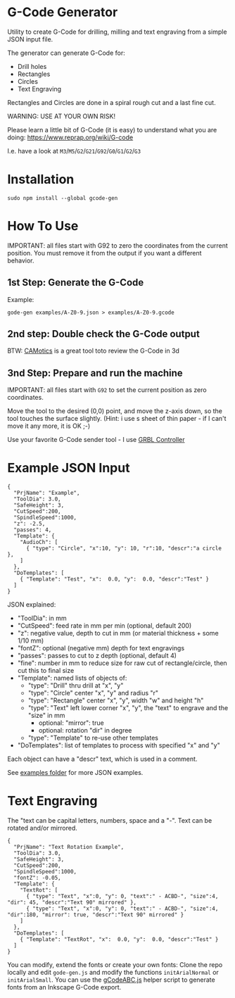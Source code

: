 # G-Code Generator

Utility to create G-Code for drilling, milling and text engraving from a simple JSON input file.

The generator can generate G-Code for:
* Drill holes
* Rectangles
* Circles
* Text Engraving

Rectangles and Circles are done in a spiral rough cut and a last fine cut.

WARNING: USE AT YOUR OWN RISK! 

Please learn a little bit of G-Code (it is easy) to understand what you are doing: 
https://www.reprap.org/wiki/G-code

I.e. have a look at `M3`/`M5`/`G2`/`G21`/`G92`/`G0`/`G1`/`G2`/`G3`

# Installation

    sudo npm install --global gcode-gen

# How To Use

IMPORTANT: all files start with G92 to zero the coordinates from the current position. 
You must remove it from the output if you want a different behavior.

## 1st Step: Generate the G-Code

Example:

    gode-gen examples/A-Z0-9.json > examples/A-Z0-9.gcode 

## 2nd step: Double check the G-Code output

BTW: [CAMotics](https://camotics.org/) is a great tool toto review the G-Code in 3d


## 3nd Step: Prepare and run the machine

IMPORTANT: all files start with `G92` to set the current position as zero coordinates.

Move the tool to the desired (0,0) point, and move the z-axis down, so the tool touches the surface slightly.
(Hint: i use s sheet of thin paper - if I can't move it any more, it is OK ;-)

Use your favorite G-Code sender tool - I use [GRBL Controller ](https://github.com/zapmaker/GrblHoming/releases)


# Example JSON Input

    { 
      "PrjName": "Example",
      "ToolDia": 3.0,
      "SafeHeight": 3,
      "CutSpeed":200,
      "SpindleSpeed":1000,
      "z": -2.5,
      "passes": 4,
      "Template": {
        "AudioCh": [
          { "type": "Circle", "x":10, "y": 10, "r":10, "descr":"a circle  },
        ]
      },
      "DoTemplates": [
        { "Template": "Test", "x":  0.0, "y":  0.0, "descr":"Test" }
      ]
    }

JSON explained:

* "ToolDia": in mm
* "CutSpeed": feed rate in mm per min (optional, default 200)
* "z": negative value, depth to cut in mm (or material thickness + some 1/10 mm)
* "fontZ": optional (negative mm) depth for text engravings
* "passes": passes to cut to z depth (optional, default 4)
* "fine": number in mm to reduce size for raw cut of rectangle/circle, then cut this to final size
* "Template": named lists of objects of:
  * "type": "Drill"
    thru drill at "x", "y"
  * "type": "Circle"
    center "x", "y" and radius "r"
  * "type": "Rectangle"
    center "x", "y", width "w" and height "h"
  * "type": "Text"
    left lower corner "x", "y", the "text" to engrave and the "size" in mm
    * optional: "mirror": true
    * optional: rotation "dir" in degree
  * "type": "Template" to re-use other templates
* "DoTemplates": list of templates to process with specified "x" and "y" 

Each object can have a "descr" text, which is used in a comment.

See [examples folder](examples/) for more JSON examples.

# Text Engraving

The "text can be capital letters, numbers, space and a "-". Text can be rotated and/or mirrored. 

    { 
      "PrjName": "Text Rotation Example",
      "ToolDia": 3.0,
      "SafeHeight": 3,
      "CutSpeed":200,
      "SpindleSpeed":1000,
      "fontZ": -0.05,
      "Template": {
        "TextRot": [
          { "type": "Text", "x":0, "y": 0, "text":" - ACBD-", "size":4, "dir": 45, "descr":"Text 90° mirrored" },
          { "type": "Text", "x":0, "y": 0, "text":" - ACBD-", "size":4, "dir":180, "mirror": true, "descr":"Text 90° mirrored" }
        ]
      },
      "DoTemplates": [
        { "Template": "TextRot", "x":  0.0, "y":  0.0, "descr":"Test" }
      ]
    }

You can modify, extend the fonts or create your own fonts: 
Clone the repo locally and edit `gode-gen.js` and modify the functions `initArialNormal` or `initArialSmall`.
You can use the [gCodeABC.js](https://github.com/ma-ha/g-code-tools-js/blob/master/gcode-manipulate/gCodeABC.js) 
helper script to generate fonts from an Inkscape G-Code export.
 